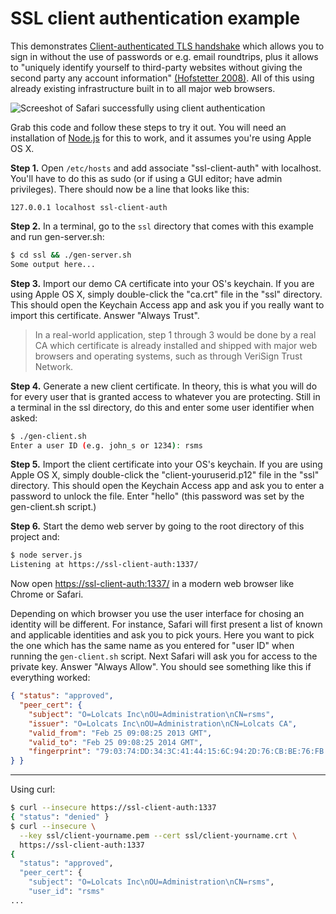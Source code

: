 # SSL client authentication example

This demonstrates [Client-authenticated TLS handshake](http://en.wikipedia.org/wiki/Transport_Layer_Security#Client-authenticated_TLS_handshake) which allows you to sign in without the use of passwords or e.g. email roundtrips, plus it allows to "uniquely identify yourself to third-party websites without giving the second party any account information" [(Hofstetter 2008)](http://pilif.github.com/2008/05/why-is-nobody-using-ssl-client-certificates/). All of this using already existing infrastructure built in to all major web browsers.

![Screeshot of Safari successfully using client authentication](http://farm9.staticflickr.com/8098/8506867868_ac16ca2c5a_o.png)

Grab this code and follow these steps to try it out. You will need an installation of [Node.js](http://nodejs.org/) for this to work, and it assumes you're using Apple OS X.

**Step 1.** Open `/etc/hosts` and add associate "ssl-client-auth" with localhost. You'll have to do this as sudo (or if using a GUI editor; have admin privileges). There should now be a line that looks like this:

    127.0.0.1 localhost ssl-client-auth

**Step 2.** In a terminal, go to the `ssl` directory that comes with this example and run gen-server.sh:

```sh
$ cd ssl && ./gen-server.sh
Some output here...
```

**Step 3.** Import our demo CA certificate into your OS's keychain. If you are using Apple OS X, simply double-click the "ca.crt" file in the "ssl" directory. This should open the Keychain Access app and ask you if you really want to import this certificate. Answer "Always Trust".

> In a real-world application, step 1 through 3 would be done by a real CA which certificate is already installed and shipped with major web browsers and operating systems, such as through VeriSign Trust Network.

**Step 4.** Generate a new client certificate. In theory, this is what you will do for every user that is granted access to whatever you are protecting. Still in a terminal in the ssl directory, do this and enter some user identifier when asked:

```sh
$ ./gen-client.sh
Enter a user ID (e.g. john_s or 1234): rsms
```

**Step 5.** Import the client certificate into your OS's keychain. If you are using Apple OS X, simply double-click the "client-youruserid.p12" file in the "ssl" directory. This should open the Keychain Access app and ask you to enter a password to unlock the file. Enter "hello" (this password was set by the gen-client.sh script.)

**Step 6.** Start the demo web server by going to the root directory of this project and:

```sh
$ node server.js
Listening at https://ssl-client-auth:1337/
```

Now open [https://ssl-client-auth:1337/](https://ssl-client-auth:1337/) in a modern web browser like Chrome or Safari.

Depending on which browser you use the user interface for chosing an identity will be different. For instance, Safari will first present a list of known and applicable identities and ask you to pick yours. Here you want to pick the one which has the same name as you entered for "user ID" when running the `gen-client.sh` script. Next Safari will ask you for access to the private key. Answer "Always Allow". You should see something like this if everything worked:

```json
{ "status": "approved",
  "peer_cert": {
    "subject": "O=Lolcats Inc\nOU=Administration\nCN=rsms",
    "issuer": "O=Lolcats Inc\nOU=Administration\nCN=Lolcats CA",
    "valid_from": "Feb 25 09:08:25 2013 GMT",
    "valid_to": "Feb 25 09:08:25 2014 GMT",
    "fingerprint": "79:03:74:DD:34:3C:41:44:15:6C:94:2D:76:CB:BE:76:FB:B9:92:12"
} }
```

----

Using curl:

```sh
$ curl --insecure https://ssl-client-auth:1337
{ "status": "denied" }
$ curl --insecure \
  --key ssl/client-yourname.pem --cert ssl/client-yourname.crt \
  https://ssl-client-auth:1337
{
  "status": "approved",
  "peer_cert": {
    "subject": "O=Lolcats Inc\nOU=Administration\nCN=rsms",
    "user_id": "rsms"
...
```
